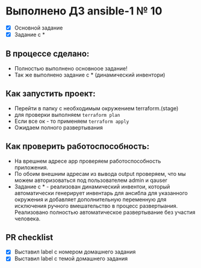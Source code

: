 # Выполнено ДЗ ansible-1 № 10

- [x] Основной задание
- [X] Задание с *

## В процессе сделано:

- Полностью выполнено основноое задание!
- Так же выполнено задание с * (динамический инвентори)


## Как запустить проект:

 - Перейти в папку с  необходимым окружением terraform.(stage)
 - для проверки выполняем `terraform plan`
 - Если все ок - то применяем `terraform apply`
 - Ожидаем полного развертывания

## Как проверить работоспособность:
  - На врешнем адресе app проверяем работоспособность приложения.
  - По обоим внешним адресам из вывода output проверяем, что мы можем авторизоваться под пользователем  admin и qauser
  - Задание с * - реализован динамический инвентои, который автоматически генерирует инвентарь для ансибла для указанного окружения и добавляет дополнительную переменную для исключения ручного вмешательство в процесс развертыания. Реализовано полностью автоматическое развертывание без участия человека.

## PR checklist
 - [x] Выставил label с номером домашнего задания
 - [x] Выставил label с темой домашнего задания
